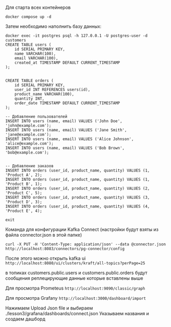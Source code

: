 Для старта всех контейнеров

` docker compose up -d `

Затем необходимо наполнить базу данных: 
```
docker exec -it postgres psql -h 127.0.0.1 -U postgres-user -d customers
CREATE TABLE users (
    id SERIAL PRIMARY KEY,
    name VARCHAR(100),
    email VARCHAR(100),
    created_at TIMESTAMP DEFAULT CURRENT_TIMESTAMP
);


CREATE TABLE orders (
    id SERIAL PRIMARY KEY,
    user_id INT REFERENCES users(id),
    product_name VARCHAR(100),
    quantity INT,
    order_date TIMESTAMP DEFAULT CURRENT_TIMESTAMP
);

-- Добавление пользователей
INSERT INTO users (name, email) VALUES ('John Doe', 'john@example.com');
INSERT INTO users (name, email) VALUES ('Jane Smith', 'jane@example.com');
INSERT INTO users (name, email) VALUES ('Alice Johnson', 'alice@example.com');
INSERT INTO users (name, email) VALUES ('Bob Brown', 'bob@example.com');


-- Добавление заказов
INSERT INTO orders (user_id, product_name, quantity) VALUES (1, 'Product A', 2);
INSERT INTO orders (user_id, product_name, quantity) VALUES (1, 'Product B', 1);
INSERT INTO orders (user_id, product_name, quantity) VALUES (2, 'Product C', 5);
INSERT INTO orders (user_id, product_name, quantity) VALUES (3, 'Product D', 3);
INSERT INTO orders (user_id, product_name, quantity) VALUES (4, 'Product E', 4);

exit
```


Команда для конфигурации Kafka Connect (настройки будут взяты из файла connector.json в этой папке)

`curl -X PUT -H 'Content-Type: application/json' --data @connector.json http://localhost:8083/connectors/pg-connector/config`

После этого можно открыть kafka ui 
`http://localhost:8080/ui/clusters/kraft/all-topics?perPage=25`

в топиках customers.public.users и customers.public.orders будут сообщения реплецирующие данные которые вставлены выше

Для просмотра Prometeus 
`http://localhost:9090/classic/graph`

Для просмотра Grafany 
`http://localhost:3000/dashboard/import`

Нажимаем Upload Json file 
и выбираем ./lesson3/grafana/dashboards/connect.json
Указываем названия и создаем дашборд

